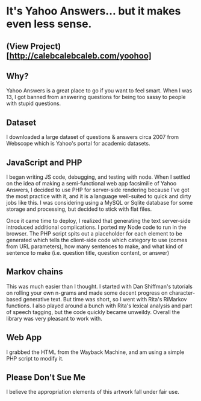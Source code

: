 # It's Yahoo Answers... but it makes even less sense.

## (View Project)[http://calebcalebcaleb.com/yoohoo]

## Why?
Yahoo Answers is a great place to go if you want to feel smart. When I was 13, I got banned from answering questions for being too sassy to people with stupid questions.

## Dataset
I downloaded a large dataset of questions & answers circa 2007 from Webscope which is Yahoo's portal for academic datasets.

## JavaScript and PHP
I began writing JS code, debugging, and testing with node. When I settled on the idea of making a semi-functional web app facsimilie of Yahoo Answers, I decided to use PHP for server-side rendering because I've got the most practice with it, and it is a language well-suited to quick and dirty jobs like this. I was considering using a MySQL or Sqlite database for some storage and processing, but decided to stick with flat files.

Once it came time to deploy, I realized that generating the text server-side introduced additional complications. I ported my Node code to run in the browser. The PHP script spits out a placeholder for each element to be generated which tells the client-side code which category to use (comes from URL parameters), how many sentences to make, and what kind of sentence to make (i.e. question title, question content, or answer)

## Markov chains
This was much easier than I thought. I started with Dan Shiffman's tutorials on rolling your own n-grams and made some decent progress on character-based generative text. But time was short, so I went with Rita's RiMarkov functions. I also played around a bunch with Rita's lexical analysis and part of speech tagging, but the code quickly became unweildy. Overall the library was very pleasant to work with. 

## Web App 
I grabbed the HTML from the Wayback Machine, and am using a simple PHP script to modify it. 

## Please Don't Sue Me
I believe the appropriation elements of this artwork fall under fair use. 